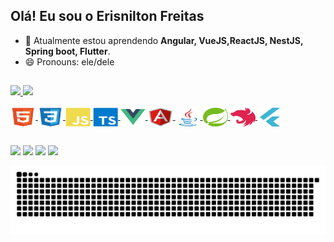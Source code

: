 
<!--
### Hi there 👋

**Erisnilton/Erisnilton** is a ✨ _special_ ✨ repository because its `README.md` (this file) appears on your GitHub profile.

Here are some ideas to get you started:

- 🔭 I’m currently working on ...
- 🌱 I’m currently learning ...
- 👯 I’m looking to collaborate on ...
- 🤔 I’m looking for help with ...
- 💬 Ask me about ...
- 📫 How to reach me: ...
- 😄 Pronouns: ...
- ⚡ Fun fact: ...
-->
## Olá! Eu sou o Erisnilton Freitas
- 🌱 Atualmente estou aprendendo  __Angular, VueJS,ReactJS, NestJS, Spring boot, Flutter__.
- 😄 Pronouns: ele/dele 
##
 <div>
  <a href="https://github.com/erisnilton">
  <img height="180em" src="https://github-readme-stats.vercel.app/api?username=erisnilton&show_icons=true&theme=dark&include_all_commits=true&count_private=true"/>
  <img height="180em" src="https://github-readme-stats.vercel.app/api/top-langs/?username=erisnilton&layout=compact&langs_count=7&theme=dark"/>
</div>
<div style="display: inline_block"><br>
  <img align="center" alt="HTML" height="30" width="40" src="https://raw.githubusercontent.com/devicons/devicon/master/icons/html5/html5-original.svg">
  <img align="center" alt="CSS" height="30" width="40" src="https://raw.githubusercontent.com/devicons/devicon/master/icons/css3/css3-original.svg">
  <img align="center" alt="Javascript" height="30" width="40" src="https://raw.githubusercontent.com/devicons/devicon/master/icons/javascript/javascript-plain.svg">
  <img align="center" alt="Typescript" height="30" width="40" src="https://raw.githubusercontent.com/devicons/devicon/master/icons/typescript/typescript-plain.svg">
 
  <img align="center" alt="ReactJS" height="30" width="40" src="https://github.com/devicons/devicon/blob/master/icons/vuejs/vuejs-original.svg">
  <img align="center" alt="AngularJS" height="30" width="40" src="https://github.com/devicons/devicon/blob/master/icons/angularjs/angularjs-original.svg">
  
 <img align="center" alt="Java" height="30" width="40" src="https://github.com/devicons/devicon/blob/master/icons/java/java-original.svg">
  <img align="center" alt="Spring Boot" height="30" width="40" src="https://github.com/devicons/devicon/blob/master/icons/spring/spring-original.svg">
 <img align="center" alt="NestJS" height="30" width="40" src="https://github.com/devicons/devicon/blob/master/icons/nestjs/nestjs-plain.svg">
 <img align="center" alt="Flutter" height="30" width="40" src="https://github.com/devicons/devicon/blob/master/icons/flutter/flutter-plain.svg">
</div>
 
 ##
 <div> 
   <a href="https://instagram.com/erisnilton" target="_blank"><img src="https://img.shields.io/badge/-Instagram-%23E4405F?style=for-the-badge&logo=instagram&logoColor=white" target="_blank"></a>
  <a href="https://discord.gg/Erisnilton#6599" target="_blank"><img src="https://img.shields.io/badge/Discord-7289DA?style=for-the-badge&logo=discord&logoColor=white" target="_blank"></a> 
   <a href = "mailto:erisniltongf@gmail.com"><img src="https://img.shields.io/badge/-Gmail-%23333?style=for-the-badge&logo=gmail&logoColor=white" target="_blank"></a>
   <a href="https://www.linkedin.com/in/erisnilton" target="_blank"><img src="https://img.shields.io/badge/-LinkedIn-%230077B5?style=for-the-badge&logo=linkedin&logoColor=white" target="_blank"></a> 

   ![Snake animation](https://github.com/erisnilton/erisnilton/blob/output/github-contribution-grid-snake.svg)
 
</div>

